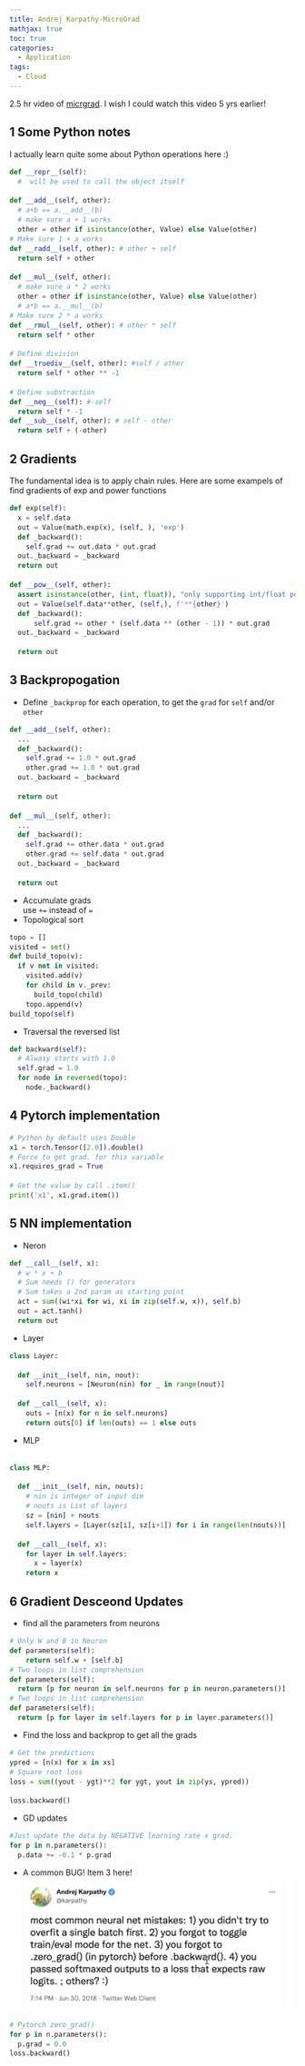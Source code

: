 ```yaml
---
title: Andrej Karpathy-MicroGrad
mathjax: true
toc: true
categories:
  - Application
tags:
  - Cloud
---
```


2.5 hr video of [micrgrad](https://www.youtube.com/watch?v=VMj-3S1tku0&list=PLAqhIrjkxbuWI23v9cThsA9GvCAUhRvKZ&index=1).
I wish I could watch this video 5 yrs earlier! 

## 1 Some Python notes
I actually learn quite some about Python operations here :)
```python
def __repr__(self):
  #  will be used to call the object itself

def __add__(self, other):
  # a+b == a.__add__(b)
  # make sure a + 1 works
  other = other if isinstance(other, Value) else Value(other)
# Make sure 1 + a works
def __radd__(self, other): # other + self
  return self + other 

def __mul__(self, other):
  # make sure a * 2 works
  other = other if isinstance(other, Value) else Value(other)
  # a*b == a.__mul__(b)
# Make sure 2 * a works
def __rmul__(self, other): # other * self
  return self * other 

# Define division
def __truediv__(self, other): #self / other
  return self * other ** -1

# Define substraction
def __neg__(self): #-self
  return self * -1
def __sub__(self, other): # self - other
  return self + (-other)

``` 

## 2 Gradients
The fundamental idea is to apply chain rules. 
Here are some exampels of find gradients of exp and power functions
```python
def exp(self):
  x = self.data
  out = Value(math.exp(x), (self, ), 'exp')
  def _backward():
    self.grad += out.data * out.grad
  out._backward = _backward
  return out

def __pow__(self, other):
  assert isinstance(other, (int, float)), "only supporting int/float powers for now"
  out = Value(self.data**other, (self,), f'**{other}')
  def _backward():
      self.grad += other * (self.data ** (other - 1)) * out.grad
  out._backward = _backward

  return out

```
## 3 Backpropogation
- Define `_backprop` for each operation, to get the `grad` for `self` and/or `other`

```python
def __add__(self, other):
  ...
  def _backward():
    self.grad += 1.0 * out.grad
    other.grad += 1.0 * out.grad
  out._backward = _backward
  
  return out

def __mul__(self, other):
  ...    
  def _backward():
    self.grad += other.data * out.grad
    other.grad += self.data * out.grad
  out._backward = _backward
    
  return out
```
- Accumulate grads   
  use `+=` instead of `=`
- Topological sort
```python
topo = []
visited = set()
def build_topo(v):
  if v not in visited:
    visited.add(v)
    for child in v._prev:
      build_topo(child)
    topo.append(v)
build_topo(self)
```
- Traversal the reversed list 
```python
def backward(self):
  # Alwasy starts with 1.0  
  self.grad = 1.0
  for node in reversed(topo):
    node._backward()
```

## 4 Pytorch implementation

```python
# Python by default uses Double
x1 = torch.Tensor([2.0]).double()                
# Force to get grad. for this variable
x1.requires_grad = True

# Get the value by call .item()
print('x1', x1.grad.item())
```

## 5 NN implementation
- Neron
```python
def __call__(self, x):
  # w * x + b
  # Sum needs () for generators
  # Sum takes a 2nd param as starting point
  act = sum((wi*xi for wi, xi in zip(self.w, x)), self.b)
  out = act.tanh()
  return out
```
- Layer
```python
class Layer:
  
  def __init__(self, nin, nout):
    self.neurons = [Neuron(nin) for _ in range(nout)]
  
  def __call__(self, x):
    outs = [n(x) for n in self.neurons]
    return outs[0] if len(outs) == 1 else outs
```
- MLP  
```python

class MLP:
  
  def __init__(self, nin, nouts):
    # nin is integer of input dim
    # nouts is List of layers
    sz = [nin] + nouts
    self.layers = [Layer(sz[i], sz[i+1]) for i in range(len(nouts))]
  
  def __call__(self, x):
    for layer in self.layers:
      x = layer(x)
    return x
```

## 6 Gradient Desceond Updates
- find all the parameters from neurons
```python
# Only W and B in Neuron
def parameters(self):
    return self.w + [self.b]
# Two loops in list comprehension
def parameters(self):
  return [p for neuron in self.neurons for p in neuron.parameters()]
# Two loops in list comprehension
def parameters(self):
  return [p for layer in self.layers for p in layer.parameters()]
```

- Find the loss and backprop to get all the grads
```python
# Get the predictions
ypred = [n(x) for x in xs]
# Square root loss
loss = sum((yout - ygt)**2 for ygt, yout in zip(ys, ypred))

loss.backward()
```
- GD updates
```python
#Just update the data by NEGATIVE learning rate x grad. 
for p in n.parameters():
  p.data += -0.1 * p.grad
```

- A common BUG!
Item 3 here!
![Alt text](/assets/images/2024/24-04-15-Karpathy-micrograd_files/bug.png)
```python
# Pytorch zero_grad() 
for p in n.parameters():
  p.grad = 0.0
loss.backward()
```